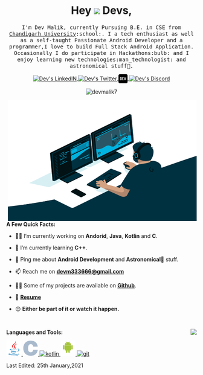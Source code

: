 <h1 align="center">Hey <img src="https://media.giphy.com/media/hvRJCLFzcasrR4ia7z/giphy.gif" width="25px"> Devs,</h1>

<p align="center">
<samp>
    I'm Dev Malik, currently Pursuing B.E. in CSE from <a href="https://www.cuchd.in/">Chandigarh University</a>:school:. I a tech enthusiast as well as a self-taught Passionate Android Developer and a programmer,I love to build Full Stack Android Application. Occasionally I do participate in Hackathons:bulb: and I enjoy learning new technologies:man_technologist: and astronomical stuff🚀.
  </samp>
</p>
<p align="center">
<a href="https://www.linkedin.com/in/devmalik07/">
  <img align="center" alt="Dev's LinkedIN" width="22px" src="https://raw.githubusercontent.com/peterthehan/peterthehan/master/assets/linkedin.svg" />
</a>
<a href="https://twitter.com/devmalik07">
  <img align="center" alt="Dev's Twitter" width="22px" src="https://raw.githubusercontent.com/peterthehan/peterthehan/master/assets/twitter.svg" />
</a>
<a href="https://dev.to/devmalik7/">
  <img align="center" alt="Dev's Dev Profile" width="24px" src="https://raw.githubusercontent.com/edent/SuperTinyIcons/099dc12b59179d07d534069bc8551718f786d91a/images/svg/dev_to.svg" />
  </a>
    <a href="https://discord.gg/#9287">
  <img align="center" alt="Dev's Discord" width="22px" src="https://raw.githubusercontent.com/peterthehan/peterthehan/master/assets/discord.svg" />
</a>
</p>
<p align="center"> <img src="https://komarev.com/ghpvc/?username=devmalik7&label=Profile%20views&color=0e75b6&style=flat" alt="devmalik7" /> 
<p align="right"> <img align="right" alt="GIF" src="https://github.com/devmalik7/devmalik7/blob/main/code.gif?raw=true" width="500" height="320" />
    </p>
<p align="left">
    
**A Few Quick Facts:**

- 👨‍💻 I’m currently working on **Andorid**, **Java**, **Kotlin** and **C**.

- 🌱 I’m currently learning **C++**.

- 💬 Ping me about **Android Development** and **Astronomical🚀** stuff.

- 📫 Reach me on **devm333666@gmail.com**

- 👨‍💻 Some of my projects are available on <a href="https://github.com/devmalik7?tab=repositories">**Github**</a>.

- 📄 <a href="https://drive.google.com/file/d/1RHy-zr_w3ZVZ0dOMiK2xTP1viMb-aWRE/view?usp=sharing/view?usp=sharing">**Resume**</a>

- 😊 **Either be part of it or watch it happen.**
<br/>
</p>

<p><img align="right" src="https://github-readme-stats.vercel.app/api/top-langs/?username=devmalik7&layout=compact&theme=gruvbox" /></p>

<p align="left">


**Languages and Tools:**

<a href="https://www.java.com" target="_blank"> <img src="https://raw.githubusercontent.com/devicons/devicon/master/icons/java/java-original.svg" alt="java" width="40" height="40"/> </a> <a href="https://www.cprogramming.com/" target="_blank"> <img src="https://raw.githubusercontent.com/devicons/devicon/master/icons/c/c-original.svg" alt="c" width="40" height="40"/> </a> <a href="https://kotlinlang.org" target="_blank"> <img src="https://www.vectorlogo.zone/logos/kotlinlang/kotlinlang-icon.svg" alt="kotlin" width="40" height="40"/> </a> <a href="https://developer.android.com" target="_blank"> <img src="https://raw.githubusercontent.com/devicons/devicon/master/icons/android/android-original-wordmark.svg" alt="android" width="40" height="40"/> </a> <a href="https://git-scm.com/" target="_blank"> <img src="https://www.vectorlogo.zone/logos/git-scm/git-scm-icon.svg" alt="git" width="40" height="40"/> </a> 
</p>
<p align="left">
    
    
Last Edited: 25th January,2021
</p>
